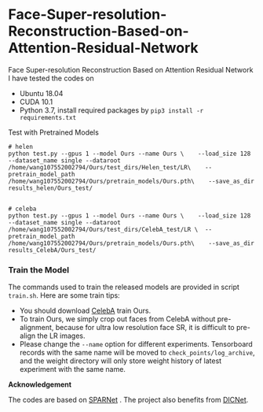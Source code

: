 # Face-Super-resolution-Reconstruction-Based-on-Attention-Residual-Network
Face Super-resolution Reconstruction Based on  Attention Residual Network
I have tested the codes on

- Ubuntu 18.04
- CUDA 10.1  
- Python 3.7, install required packages by `pip3 install -r requirements.txt`  

Test with Pretrained Models

```
# helen
python test.py --gpus 1 --model Ours --name Ours \    --load_size 128 --dataset_name single --dataroot /home/wang107552002794/Ours/test_dirs/Helen_test/LR\    --pretrain_model_path /home/wang107552002794/Ours/pretrain_models/Ours.pth\    --save_as_dir results_helen/Ours_test/


# celeba
python test.py --gpus 1 --model Ours --name Ours \    --load_size 128 --dataset_name single --dataroot /home/wang107552002794/Ours/test_dirs/CelebA_test/LR \  --pretrain_model_path /home/wang107552002794/Ours/pretrain_models/Ours.pth\    --save_as_dir results_CelebA/Ours_test/

```

### Train the Model

The commands used to train the released models are provided in script `train.sh`. Here are some train tips:

- You should download [CelebA](http://mmlab.ie.cuhk.edu.hk/projects/CelebA.html)  train Ours. 
- To train Ours, we simply crop out faces from CelebA without pre-alignment, because for ultra low resolution face SR, it is difficult to pre-align the LR images.  
- Please change the `--name` option for different experiments. Tensorboard records with the same name will be moved to `check_points/log_archive`, and the weight directory will only store weight history of latest experiment with the same name.  

**Acknowledgement**

The codes are based on [SPARNet](https://github.com/chaofengc/Face-SPARNet) . The project also benefits from [DICNet](https://github.com/Maclory/Deep-Iterative-Collaboration).  
